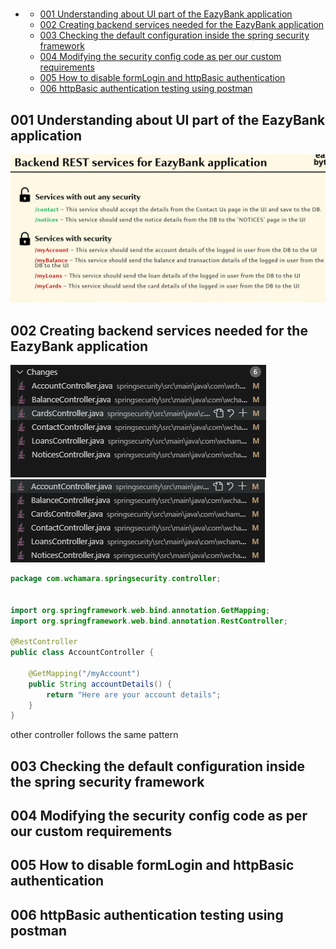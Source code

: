 # 

- [](#)
  - [001 Understanding about UI part of the EazyBank application](#001-understanding-about-ui-part-of-the-eazybank-application)
  - [002 Creating backend services needed for the EazyBank application](#002-creating-backend-services-needed-for-the-eazybank-application)
  - [003 Checking the default configuration inside the spring security framework](#003-checking-the-default-configuration-inside-the-spring-security-framework)
  - [004 Modifying the security config code as per our custom requirements](#004-modifying-the-security-config-code-as-per-our-custom-requirements)
  - [005 How to disable formLogin and httpBasic authentication](#005-how-to-disable-formlogin-and-httpbasic-authentication)
  - [006 httpBasic authentication testing using postman](#006-httpbasic-authentication-testing-using-postman)


## 001 Understanding about UI part of the EazyBank application

![alt text](image.png)

## 002 Creating backend services needed for the EazyBank application

![alt text](image-1.png)
![alt text](image-2.png)

```java
package com.wchamara.springsecurity.controller;


import org.springframework.web.bind.annotation.GetMapping;
import org.springframework.web.bind.annotation.RestController;

@RestController
public class AccountController {

    @GetMapping("/myAccount")
    public String accountDetails() {
        return "Here are your account details";
    }
}

```

other controller follows the same pattern



## 003 Checking the default configuration inside the spring security framework


## 004 Modifying the security config code as per our custom requirements


## 005 How to disable formLogin and httpBasic authentication


## 006 httpBasic authentication testing using postman
